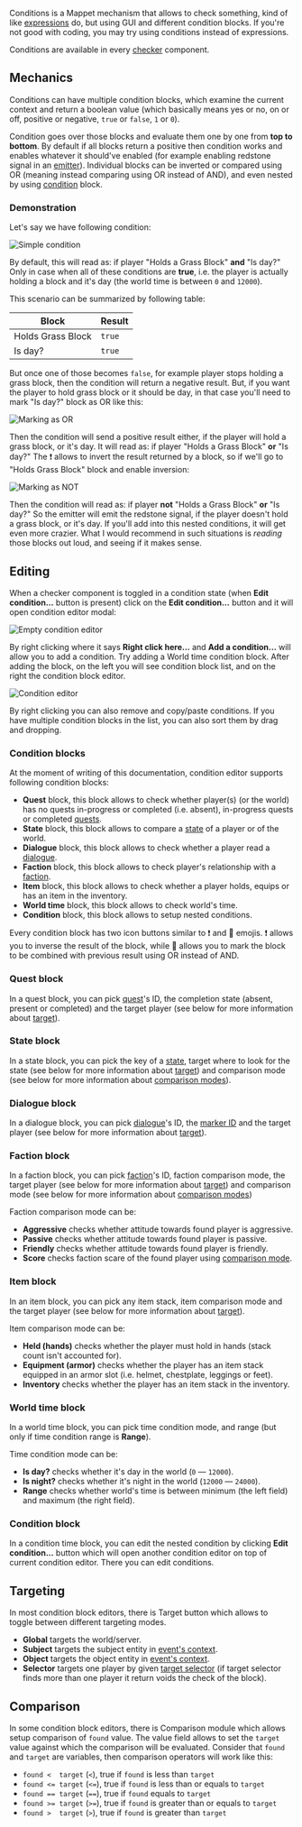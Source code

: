 Conditions is a Mappet mechanism that allows to check something, kind of like [expressions](./Expressions) do, but using GUI and different condition blocks. If you're not good with coding, you may try using conditions instead of expressions.

Conditions are available in every [checker](./Checker) component.

## Mechanics

Conditions can have multiple condition blocks, which examine the current context and return a boolean value (which basically means yes or no, on or off, positive or negative, `true` or `false`, `1` or `0`). 

Condition goes over those blocks and evaluate them one by one from **top to bottom**. By default if all blocks return a positive then condition works and enables whatever it should've enabled (for example enabling redstone signal in an [emitter](./Emitter-block)). Individual blocks can be inverted or compared using OR (meaning instead comparing using OR instead of AND), and even nested by using [condition](./Conditions#condition-block) block.

### Demonstration

Let's say we have following condition:

![Simple condition](https://i.imgur.com/o9cT6dH.png)

By default, this will read as: if player "Holds a Grass Block" **and** "Is day?" Only in case when all of these conditions are **true**, i.e. the player is actually holding a block and it's day (the world time is between `0` and `12000`).

This scenario can be summarized by following table:

|Block|Result|
|-|-|
|Holds Grass Block|`true`|
|Is day?|`true`|

But once one of those becomes `false`, for example player stops holding a grass block, then the condition will return a negative result. But, if you want the player to hold grass block or it should be day, in that case you'll need to mark "Is day?" block as OR like this:

![Marking as OR](https://i.imgur.com/ZOHJIyR.png)

Then the condition will send a positive result either, if the player will hold a grass block, or it's day. It will read as: if player "Holds a Grass Block" **or** "Is day?" The ❗ allows to invert the result returned by a block, so if we'll go to "Holds Grass Block" block and enable inversion:

![Marking as NOT](https://i.imgur.com/vUtvBsH.png)

Then the condition will read as: if player **not** "Holds a Grass Block" **or** "Is day?" So the emitter will emit the redstone signal, if the player doesn't hold a grass block, or it's day. If you'll add into this nested conditions, it will get even more crazier. What I would recommend in such situations is *reading* those blocks out loud, and seeing if it makes sense.

## Editing

When a checker component is toggled in a condition state (when **Edit condition...** button is present) click on the **Edit condition...** button and it will open condition editor modal:

![Empty condition editor](https://i.imgur.com/jEvG8cJ.png)

By right clicking where it says **Right click here...** and **Add a condition...** will allow you to add a condition. Try adding a World time condition block. After adding the block, on the left you will see condition block list, and on the right the condition block editor.

![Condition editor](https://i.imgur.com/mzJFtFx.png)

By right clicking you can also remove and copy/paste conditions. If you have multiple condition blocks in the list, you can also sort them by drag and dropping.

### Condition blocks

At the moment of writing of this documentation, condition editor supports following condition blocks:

* **Quest** block, this block allows to check whether player(s) (or the world) has no quests in-progress or completed (i.e. absent), in-progress quests or completed [quests](./Quetst).
* **State** block, this block allows to compare a [state](./States) of a player or of the world.
* **Dialogue** block, this block allows to check whether a player read a [dialogue](./Dialogues).
* **Faction** block, this block allows to check player's relationship with a [faction](./Factions).
* **Item** block, this block allows to check whether a player holds, equips or has an item in the inventory.
* **World time** block, this block allows to check world's time.
* **Condition** block, this block allows to setup nested conditions.

Every condition block has two icon buttons similar to ❗ and 🔀 emojis. ❗ allows you to inverse the result of the block, while 🔀 allows you to mark the block to be combined with previous result using OR instead of AND.

### Quest block

In a quest block, you can pick [quest](./Quests)'s ID, the completion state (absent, present or completed) and the target player (see below for more information about [target](./Conditions#targeting)).

### State block

In a state block, you can pick the key of a [state](./States), target where to look for the state (see below for more information about [target](./Conditions#targeting)) and comparison mode (see below for more information about [comparison modes](./Conditions#comparison)).

### Dialogue block

In a dialogue block, you can pick [dialogue](./Dialogues)'s ID, the [marker ID](./Dialogues#dialogue-reading) and the target player (see below for more information about [target](./Conditions#targeting)).

### Faction block

In a faction block, you can pick [faction](./Factions)'s ID, faction comparison mode, the target player (see below for more information about [target](./Conditions#targeting)) and comparison mode (see below for more information about [comparison modes](./Conditions#comparison))

Faction comparison mode can be:

* **Aggressive** checks whether attitude towards found player is aggressive.
* **Passive** checks whether attitude towards found player is passive.
* **Friendly** checks whether attitude towards found player is friendly.
* **Score** checks faction scare of the found player using [comparison mode](./Conditions#comparison).

### Item block

In an item block, you can pick any item stack, item comparison mode and the target player (see below for more information about [target](./Conditions#targeting)).

Item comparison mode can be:

* **Held (hands)** checks whether the player must hold in hands (stack count isn't accounted for).
* **Equipment (armor)** checks whether the player has an item stack equipped in an armor slot (i.e. helmet, chestplate, leggings or feet).
* **Inventory** checks whether the player has an item stack in the inventory.

### World time block

In a world time block, you can pick time condition mode, and range (but only if time condition range is **Range**).

Time condition mode can be:

* **Is day?** checks whether it's day in the world (`0` — `12000`).
* **Is night?** checks whether it's night in the world (`12000` — `24000`).
* **Range** checks whether world's time is between minimum (the left field) and maximum (the right field).

### Condition block

In a condition time block, you can edit the nested condition by clicking **Edit condition...** button which will open another condition editor on top of current condition editor. There you can edit conditions.

## Targeting

In most condition block editors, there is Target button which allows to toggle between different targeting modes.

* **Global** targets the world/server.
* **Subject** targets the subject entity in [event's context](./Events#event-context).
* **Object** targets the object entity in [event's context](./Events#event-context).
* **Selector** targets one player by given [target selector](https://minecraft.fandom.com/wiki/Commands) (if target selector finds more than one player it return voids the check of the block).

## Comparison

In some condition block editors, there is Comparison module which allows setup comparison of `found` value. The value field allows to set the `target` value against which the comparison will be evaluated. Consider that `found` and `target` are variables, then comparison operators will work like this:

* `found <  target` (`<`), true if `found` is less than `target`
* `found <= target` (`<=`), true if `found` is less than or equals to `target`
* `found == target` (`==`), true if `found` equals to `target`
* `found >= target` (`>=`), true if `found` is greater than or equals to `target`
* `found >  target` (`>`), true if `found` is greater than `target`